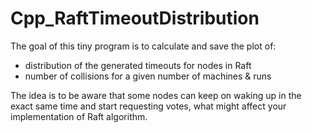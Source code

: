 # Cpp_RaftTimeoutDistribution

The goal of this tiny program is to calculate and save the plot of:
- distribution of the generated timeouts for nodes in Raft
- number of collisions for a given number of machines & runs

The idea is to be aware that some nodes can keep on waking up in the exact same time and start requesting votes, what might affect your implementation of Raft algorithm.